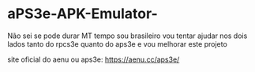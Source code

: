 # aPS3e-APK-Emulator-
Não sei se pode durar MT tempo sou brasileiro vou tentar ajudar nos dois lados tanto do rpcs3e quanto do aps3e e vou melhorar este projeto

site oficial do aenu ou aps3e:
https://aenu.cc/aps3e/
